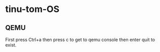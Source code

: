 # tinu-tom-OS

## QEMU

First press Ctrl+a then press c to get to qemu console then enter quit to exist.
